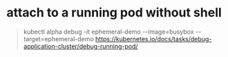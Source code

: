 # attach to a running pod without shell 
> kubectl alpha debug -it ephemeral-demo --image=busybox --target=ephemeral-demo
> https://kubernetes.io/docs/tasks/debug-application-cluster/debug-running-pod/
